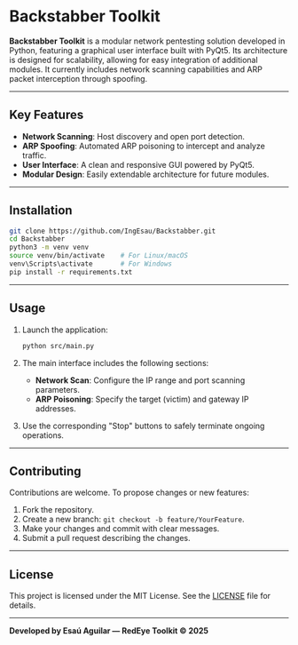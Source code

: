# Backstabber Toolkit

**Backstabber Toolkit** is a modular network pentesting solution developed in Python, featuring a graphical user interface built with PyQt5. Its architecture is designed for scalability, allowing for easy integration of additional modules. It currently includes network scanning capabilities and ARP packet interception through spoofing.

---

## Key Features

- **Network Scanning**: Host discovery and open port detection.
- **ARP Spoofing**: Automated ARP poisoning to intercept and analyze traffic.
- **User Interface**: A clean and responsive GUI powered by PyQt5.
- **Modular Design**: Easily extendable architecture for future modules.

---

## Installation

```bash
git clone https://github.com/IngEsau/Backstabber.git
cd Backstabber
python3 -m venv venv
source venv/bin/activate    # For Linux/macOS
venv\Scripts\activate       # For Windows
pip install -r requirements.txt
```

---

## Usage

1. Launch the application:

   ```bash
   python src/main.py
   ```

2. The main interface includes the following sections:

   - **Network Scan**: Configure the IP range and port scanning parameters.
   - **ARP Poisoning**: Specify the target (victim) and gateway IP addresses.

3. Use the corresponding "Stop" buttons to safely terminate ongoing operations.

---

## Contributing

Contributions are welcome. To propose changes or new features:

1. Fork the repository.
2. Create a new branch: `git checkout -b feature/YourFeature`.
3. Make your changes and commit with clear messages.
4. Submit a pull request describing the changes.

---

## License

This project is licensed under the MIT License. See the [LICENSE](./LICENSE) file for details.

---

**Developed by Esaú Aguilar — RedEye Toolkit © 2025**
